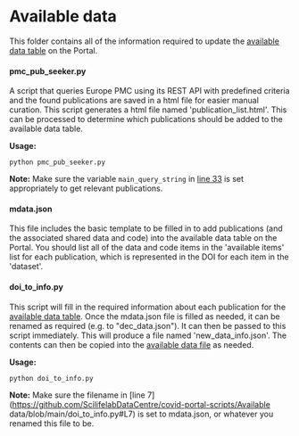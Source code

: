 # Available data
This folder contains all of the information required to update the [available data table](https://www.covid19dataportal.se/datasets/all/) on the Portal.

#### pmc_pub_seeker.py

A script that queries Europe PMC using its REST API with predefined criteria and the found publications are saved in a html file for easier manual curation. This script generates a html file named 'publication_list.html'. This can be processed to determine which publications should be added to the available data table. 

**Usage:**
```
python pmc_pub_seeker.py
```

**Note:** Make sure the variable `main_query_string` in [line 33](https://github.com/ScilifelabDataCentre/covid-portal-scripts/blob/main/pmc_pub_seeker.py#L33) is set appropriately to get relevant publications.

#### mdata.json

This file includes the basic template to be filled in to add publications (and the associated shared data and code) into the available data table on the Portal. You should list all of the data and code items in the 'available items' list for each publication, which is represented in the DOI for each item in the 'dataset'. 

#### doi_to_info.py

This script will fill in the required information about each publication for the [available data table](https://www.covid19dataportal.se/datasets/all/). Once the mdata.json file is filled as needed, it can be renamed as required (e.g. to "dec_data.json"). It can then be passed to this script immediately. This will produce a file named 'new_data_info.json'. The contents can then be copied into the [available data file](https://github.com/ScilifelabDataCentre/covid-portal/blob/develop/data/available_datasets.json) as needed.

**Usage:**
```
python doi_to_info.py
```

**Note:** Make sure the filename in [line 7](https://github.com/ScilifelabDataCentre/covid-portal-scripts/Available data/blob/main/doi_to_info.py#L7) is set to mdata.json, or whatever you renamed this file to be.
